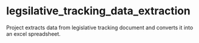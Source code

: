 # legsilative_tracking_data_extraction
Project extracts data from legislative tracking document and converts it into an excel spreadsheet.
